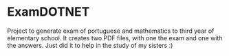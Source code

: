 # ExamDOTNET

Project to generate exam of portuguese and mathematics to third year of elementary school.
It creates two PDF files, with one the exam and one with the answers.
Just did it to help in the study of my sisters :)
